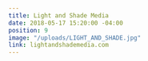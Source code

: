 ```yaml
---
title: Light and Shade Media
date: 2018-05-17 15:20:00 -04:00
position: 9
image: "/uploads/LIGHT_AND_SHADE.jpg"
link: lightandshademedia.com
---
```


